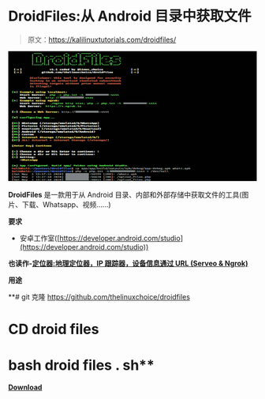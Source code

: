 # DroidFiles:从 Android 目录中获取文件

> 原文：<https://kalilinuxtutorials.com/droidfiles/>

[![DroidFiles : Get Files From Android Directories](img//ced9dc7792a327d9f2a98d1da490ff7f.png "DroidFiles : Get Files From Android Directories")](https://1.bp.blogspot.com/-tH5YE6tdcX4/XtSckwez6iI/AAAAAAAAGh0/3LRqzQJmvHUNog5QG0GjOQmyxE50o0c1QCLcBGAsYHQ/s1600/DroidFiles%25281%2529.png)

**DroidFiles** 是一款用于从 Android 目录、内部和外部存储中获取文件的工具(图片、下载、Whatsapp、视频……)

**要求**

*   安卓工作室([https://developer.android.com/studio](https://developer.android.com/studio))

**也读作-[定位器:地理定位器，IP 跟踪器，设备信息通过 URL (Serveo & Ngrok)](https://kalilinuxtutorials.com/locator/)**

**用途**

**# git 克隆 https://github.com/thelinuxchoice/droidfiles
# CD droid files
# bash droid files . sh**

[**Download**](https://github.com/thelinuxchoice/droidfiles)